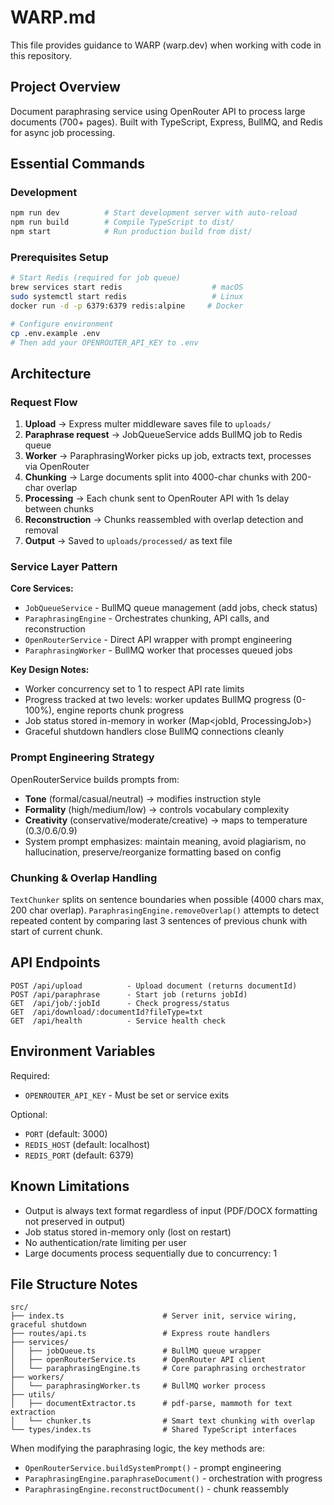 # WARP.md

This file provides guidance to WARP (warp.dev) when working with code in this repository.

## Project Overview

Document paraphrasing service using OpenRouter API to process large documents (700+ pages). Built with TypeScript, Express, BullMQ, and Redis for async job processing.

## Essential Commands

### Development
```bash
npm run dev          # Start development server with auto-reload
npm run build        # Compile TypeScript to dist/
npm start            # Run production build from dist/
```

### Prerequisites Setup
```bash
# Start Redis (required for job queue)
brew services start redis                    # macOS
sudo systemctl start redis                   # Linux
docker run -d -p 6379:6379 redis:alpine     # Docker

# Configure environment
cp .env.example .env
# Then add your OPENROUTER_API_KEY to .env
```

## Architecture

### Request Flow
1. **Upload** → Express multer middleware saves file to `uploads/`
2. **Paraphrase request** → JobQueueService adds BullMQ job to Redis queue
3. **Worker** → ParaphrasingWorker picks up job, extracts text, processes via OpenRouter
4. **Chunking** → Large documents split into 4000-char chunks with 200-char overlap
5. **Processing** → Each chunk sent to OpenRouter API with 1s delay between chunks
6. **Reconstruction** → Chunks reassembled with overlap detection and removal
7. **Output** → Saved to `uploads/processed/` as text file

### Service Layer Pattern

**Core Services:**
- `JobQueueService` - BullMQ queue management (add jobs, check status)
- `ParaphrasingEngine` - Orchestrates chunking, API calls, and reconstruction
- `OpenRouterService` - Direct API wrapper with prompt engineering
- `ParaphrasingWorker` - BullMQ worker that processes queued jobs

**Key Design Notes:**
- Worker concurrency set to 1 to respect API rate limits
- Progress tracked at two levels: worker updates BullMQ progress (0-100%), engine reports chunk progress
- Job status stored in-memory in worker (Map<jobId, ProcessingJob>)
- Graceful shutdown handlers close BullMQ connections cleanly

### Prompt Engineering Strategy

OpenRouterService builds prompts from:
- **Tone** (formal/casual/neutral) → modifies instruction style
- **Formality** (high/medium/low) → controls vocabulary complexity
- **Creativity** (conservative/moderate/creative) → maps to temperature (0.3/0.6/0.9)
- System prompt emphasizes: maintain meaning, avoid plagiarism, no hallucination, preserve/reorganize formatting based on config

### Chunking & Overlap Handling

`TextChunker` splits on sentence boundaries when possible (4000 chars max, 200 char overlap). `ParaphrasingEngine.removeOverlap()` attempts to detect repeated content by comparing last 3 sentences of previous chunk with start of current chunk.

## API Endpoints

```
POST /api/upload          - Upload document (returns documentId)
POST /api/paraphrase      - Start job (returns jobId)
GET  /api/job/:jobId      - Check progress/status
GET  /api/download/:documentId?fileType=txt
GET  /api/health          - Service health check
```

## Environment Variables

Required:
- `OPENROUTER_API_KEY` - Must be set or service exits

Optional:
- `PORT` (default: 3000)
- `REDIS_HOST` (default: localhost)
- `REDIS_PORT` (default: 6379)

## Known Limitations

- Output is always text format regardless of input (PDF/DOCX formatting not preserved in output)
- Job status stored in-memory only (lost on restart)
- No authentication/rate limiting per user
- Large documents process sequentially due to concurrency: 1

## File Structure Notes

```
src/
├── index.ts                      # Server init, service wiring, graceful shutdown
├── routes/api.ts                 # Express route handlers
├── services/
│   ├── jobQueue.ts               # BullMQ queue wrapper
│   ├── openRouterService.ts      # OpenRouter API client
│   └── paraphrasingEngine.ts     # Core paraphrasing orchestrator
├── workers/
│   └── paraphrasingWorker.ts     # BullMQ worker process
├── utils/
│   ├── documentExtractor.ts      # pdf-parse, mammoth for text extraction
│   └── chunker.ts                # Smart text chunking with overlap
└── types/index.ts                # Shared TypeScript interfaces
```

When modifying the paraphrasing logic, the key methods are:
- `OpenRouterService.buildSystemPrompt()` - prompt engineering
- `ParaphrasingEngine.paraphraseDocument()` - orchestration with progress
- `ParaphrasingEngine.reconstructDocument()` - chunk reassembly

